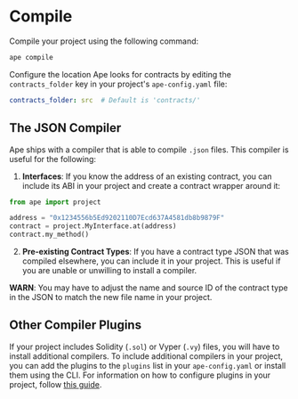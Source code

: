 # Compile

Compile your project using the following command:

```bash
ape compile
```

Configure the location Ape looks for contracts by editing the `contracts_folder` key in your project's `ape-config.yaml` file:

```yaml
contracts_folder: src  # Default is 'contracts/'
```

## The JSON Compiler

Ape ships with a compiler that is able to compile `.json` files.
This compiler is useful for the following:

1. **Interfaces**: If you know the address of an existing contract, you can include its ABI in your project and create a contract wrapper around it:

```python
from ape import project

address = "0x1234556b5Ed9202110D7Ecd637A4581db8b9879F"
contract = project.MyInterface.at(address)
contract.my_method()
```

2. **Pre-existing Contract Types**: If you have a contract type JSON that was compiled elsewhere, you can include it in your project.
This is useful if you are unable or unwilling to install a compiler.

**WARN**: You may have to adjust the name and source ID of the contract type in the JSON to match the new file name in your project.

## Other Compiler Plugins

If your project includes Solidity (`.sol`) or Vyper (`.vy`) files, you will have to install additional compilers.
To include additional compilers in your project, you can add the plugins to the `plugins` list in your `ape-config.yaml` or install them using the CLI.
For information on how to configure plugins in your project, follow [this guide](./installing_plugins.md).
